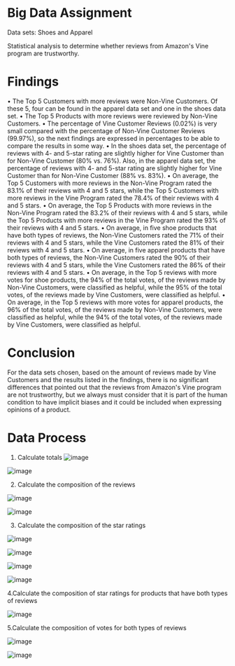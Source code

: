 # Big Data Assignment

Data sets: Shoes and Apparel

Statistical analysis to determine whether reviews from Amazon's Vine program are trustworthy.

# Findings 

• The Top 5 Customers with more reviews were Non-Vine Customers. Of these 5, four
can be found in the apparel data set and one in the shoes data set.
• The Top 5 Products with more reviews were reviewed by Non-Vine Customers.
• The percentage of Vine Customer Reviews (0.02%) is very small compared with the percentage of Non-Vine Customer Reviews (99.97%), so the next findings are expressed in percentages to be able to compare the results in some way.
• In the shoes data set, the percentage of reviews with 4- and 5-star rating are slightly higher for Vine Customer than for Non-Vine Customer (80% vs. 76%). Also, in the apparel data set, the percentage of reviews with 4- and 5-star rating are slightly higher for Vine Customer than for Non-Vine Customer (88% vs. 83%).
• On average, the Top 5 Customers with more reviews in the Non-Vine Program rated the 83.1% of their reviews with 4 and 5 stars, while the Top 5 Customers with more reviews in the Vine Program rated the 78.4% of their reviews with 4 and 5 stars.
• On average, the Top 5 Products with more reviews in the Non-Vine Program rated the 83.2% of their reviews with 4 and 5 stars, while the Top 5 Products with more reviews in the Vine Program rated the 93% of their reviews with 4 and 5 stars.
• On average, in five shoe products that have both types of reviews, the Non-Vine Customers rated the 71% of their reviews with 4 and 5 stars, while the Vine Customers rated the 81% of their reviews with 4 and 5 stars.
• On average, in five apparel products that have both types of reviews, the Non-Vine Customers rated the 90% of their reviews with 4 and 5 stars, while the Vine Customers rated the 86% of their reviews with 4 and 5 stars.
• On average, in the Top 5 reviews with more votes for shoe products, the 94% of the total votes, of the reviews made by Non-Vine Customers, were classified as helpful, while the 95% of the total votes, of the reviews made by Vine Customers, were classified as helpful.
• On average, in the Top 5 reviews with more votes for apparel products, the 96% of the total votes, of the reviews made by Non-Vine Customers, were classified as helpful, while the 94% of the total votes, of the reviews made by Vine Customers, were classified as helpful.

# Conclusion
For the data sets chosen, based on the amount of reviews made by Vine Customers and the results listed in the findings, there is no significant differences that pointed out that the reviews from Amazon's Vine program are not trustworthy, but we always must consider that it is part of the human condition to have implicit biases and it could be included when expressing opinions of a product.

# Data Process
1. Calculate totals
![image](https://user-images.githubusercontent.com/107507099/205769773-48834b38-485d-4417-817d-ce2d11be0836.png)

![image](https://user-images.githubusercontent.com/107507099/205769880-7e18beff-f565-4292-9a75-58dfe6c302c0.png)

2. Calculate the composition of the reviews

![image](https://user-images.githubusercontent.com/107507099/205769983-882eb9e0-9107-4794-8f20-036ebb6bc0e7.png)

![image](https://user-images.githubusercontent.com/107507099/205770030-12a5deaf-c51f-4352-9b2c-bf9df053b32a.png)

3. Calculate the composition of the star ratings

![image](https://user-images.githubusercontent.com/107507099/205770315-5ae2a1f5-a899-45e2-89da-dcf549721ec7.png)

![image](https://user-images.githubusercontent.com/107507099/205770365-09d2efe4-266f-4d2f-87c5-8cf8ae8a0d78.png)

![image](https://user-images.githubusercontent.com/107507099/205770397-8c2653dd-c15c-466d-acdb-d0cd416959de.png)

![image](https://user-images.githubusercontent.com/107507099/205769983-882eb9e0-9107-4794-8f20-036ebb6bc0e7.png)

4.Calculate the composition of star ratings for products that have both types of reviews

![image](https://user-images.githubusercontent.com/107507099/205770512-af7126f9-e312-4212-94eb-cdea6468026d.png)

5.Calculate the composition of votes for both types of reviews

![image](https://user-images.githubusercontent.com/107507099/205770614-b7b3a0aa-1739-4470-8f43-e05cb3ea2531.png)

![image](https://user-images.githubusercontent.com/107507099/205770654-345a060e-bd69-4482-b269-34e273a3eb8e.png)


